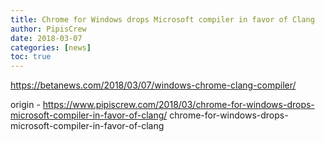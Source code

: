 ```yaml
---
title: Chrome for Windows drops Microsoft compiler in favor of Clang
author: PipisCrew
date: 2018-03-07
categories: [news]
toc: true
---
```


https://betanews.com/2018/03/07/windows-chrome-clang-compiler/

origin - https://www.pipiscrew.com/2018/03/chrome-for-windows-drops-microsoft-compiler-in-favor-of-clang/ chrome-for-windows-drops-microsoft-compiler-in-favor-of-clang